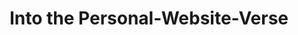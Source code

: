 ---
layout: bookmark
title: Into the Personal-Website-Verse
tags:
  - Bookmarks
  - Why you need a personal website
created: '2023-04-11T23:46:05.572Z'
link: https://matthiasott.com/articles/into-the-personal-website-verse
id: 555701959
excerpt: >-
  Matthias Ott is an independent user experience designer and developer from
  Stuttgart, Germany. Besides design practice he teaches Interface Prototyping
  at the Muthesius Academy of Fine Arts and Design, Kiel.
image: >-
  https://matthiasott.com/assets/pictures/_twitterimage/into-the-personal-website-verse-wide-01.jpg
highlights:
  - >-
    Personal websites are the backbone of the independent Web of creators. Even
    after all those years, they remain a vital part of what makes the web the
    most remarkable and open medium to date. We shouldn’t take this for granted,
    though. If we don’t pay enough attention and care about the open web enough,
    we might lose this valuable asset. So let us protect the Web as a source of
    inspiration, diversity, creativity, and community. Let us maintain what we
    have and work together to make this little part of the magic of the Web
    sparkle even brighter. Let us help new members of the community to start
    their journey. Let us build, prototype, publish, and connect.
---